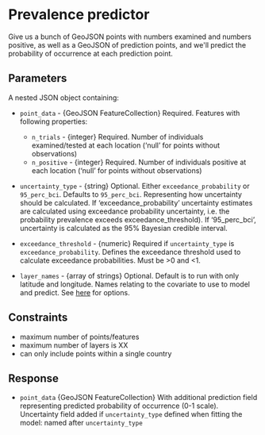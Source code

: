 # Prevalence predictor

Give us a bunch of GeoJSON points with numbers examined and numbers positive, as well as a GeoJSON of prediction points, and we'll predict the probability of occurrence at each prediction point.

## Parameters

A nested JSON object containing:
- `point_data` - {GeoJSON FeatureCollection} Required. Features with following properties:
  - `n_trials` - {integer} Required. Number of individuals examined/tested at each location (‘null’ for points without observations)
  - `n_positive` - {integer} Required. Number of individuals positive at each location (‘null’ for points without observations)
  
- `uncertainty_type` - {string} Optional. Either `exceedance_probability` or `95_perc_bci`. Defaults to `95_perc_bci`. Representing how uncertainty should be calculated. If  ‘exceedance_probability’ uncertainty estimates are calculated using exceedance probability uncertainty, i.e. the probability prevalence exceeds exceedance_threshold). If ‘95_perc_bci’, uncertainty is calculated as the 95% Bayesian credible interval. 
- `exceedance_threshold` - {numeric} Required if `uncertainty_type` is `exceedance_probability`. Defines the exceedance threshold used to calculate exceedance probabilities. Must be >0 and <1. 

- `layer_names` - {array of strings} Optional. Default is to run with only latitude and longitude. Names relating to the covariate to use to model and predict. See [here](https://github.com/disarm-platform/fn-covariate-extractor/blob/master/SPECS.md) for options.


## Constraints

- maximum number of points/features
- maximum number of layers is XX
- can only include points within a single country

## Response

- `point_data` {GeoJSON FeatureCollection} With additional prediction field representing predicted probability of occurrence (0-1 scale). Uncertainty field added if `uncertainty_type` defined when fitting the model: named after `uncertainty_type`  
